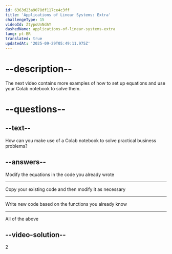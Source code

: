 ```yaml
---
id: 6363d23a9078df117ce4c3ff
title: 'Applications of Linear Systems: Extra'
challengeType: 15
videoId: ZtypoUnNdAY
dashedName: applications-of-linear-systems-extra
lang: pt-BR
translated: true
updatedAt: '2025-09-29T05:49:11.975Z'
---
```


# --description--

The next video contains more examples of how to set up equations and use your Colab notebook to solve them.

# --questions--

## --text--

How can you make use of a Colab notebook to solve practical business problems?

## --answers--

Modify the equations in the code you already wrote

---

Copy your existing code and then modify it as necessary

---

Write new code based on the functions you already know

---

All of the above

## --video-solution--

2
